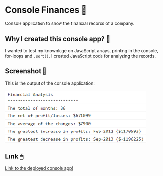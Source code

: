 # Console Finances 🏦
Console application to show the financial records of a company.

## Why I created this console app? 🤔
I wanted to test my knownldge on JavaScript arrays, printing in the console, for-loops and ```.sort()```. I created JavaScript code for analyzing the records.

## Screenshot 📸
This is the output of the console application: <br><br>
![image of the output of the console application](screenshot.png)

## Link 🖱
[Link to the deployed console app!](https://faeriecoder.github.io/Console-Finances/)
